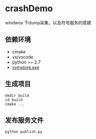 # crashDemo 
windwos 下dump采集，以及符号服务的搭建

## 依赖环境
- cmake
- vs/vscode
- python >= 2.7
- [symstore.exe](https://chadaustin.me/2009/03/reporting-crashes-in-imvu-creating-your-very-own-symbol-server/)


## 生成项目
``` 
mkdir build
cd build
cmake ...
```

## 发布服务文件
```
python publish.py
```
